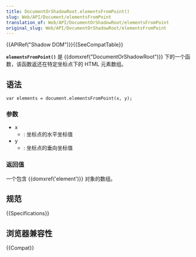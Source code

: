 ```yaml
---
title: DocumentOrShadowRoot.elementsFromPoint()
slug: Web/API/Document/elementsFromPoint
translation_of: Web/API/DocumentOrShadowRoot/elementsFromPoint
original_slug: Web/API/DocumentOrShadowRoot/elementsFromPoint
---
```

{{APIRef("Shadow DOM")}}{{SeeCompatTable}}

**`elementsFromPoint()`** 是 {{domxref("DocumentOrShadowRoot")}} 下的一个函数，该函数返还在特定坐标点下的 HTML 元素数组。

## 语法

```plain
var elements = document.elementsFromPoint(x, y);
```

### 参数

- x
  - : 坐标点的水平坐标值
- y
  - : 坐标点的垂向坐标值

### 返回值

一个包含 {{domxref('element')}} 对象的数组。

## 规范

{{Specifications}}

## 浏览器兼容性

{{Compat}}

